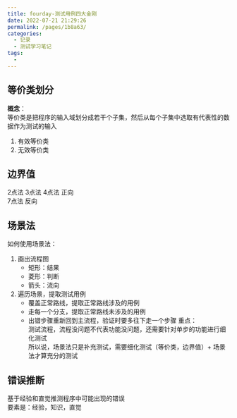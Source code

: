 ```yaml
---
title: fourday-测试用例四大金刚
date: 2022-07-21 21:29:26
permalink: /pages/1b8a63/
categories:
  - 记录
  - 测试学习笔记
tags:
  - 
---
```

## 等价类划分
**概念**：  
等价类是把程序的输入域划分成若干个子集，然后从每个子集中选取有代表性的数据作为测试的输入
1. 有效等价类
2. 无效等价类

## 边界值
2点法 3点法 4点法 正向  
7点法 反向

## 场景法
如何使用场景法：  
1. 画出流程图
    - 矩形：结果
    - 菱形：判断
    - 箭头：流向
2. 遍历场景，提取测试用例
    - 覆盖正常路线，提取正常路线涉及的用例
    - 走每一个分支，提取正常路线未涉及的用例
    - 出错步骤重新回到主流程，验证时要多往下走一个步骤
重点：  
测试流程，流程没问题不代表功能没问题，还需要针对单步的功能进行细化测试  
所以说，场景法只是补充测试，需要细化测试（等价类，边界值）+ 场景法才算充分的测试

## 错误推断
基于经验和直觉推测程序中可能出现的错误  
要素是：经验，知识，直觉